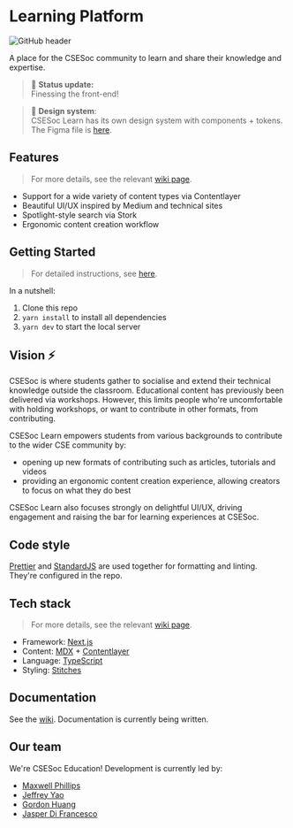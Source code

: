 # Learning Platform

![GitHub header](https://user-images.githubusercontent.com/33971845/168602873-3746dc75-1271-4f26-8c55-54e68916a90e.png)



A place for the CSESoc community to learn and share their knowledge and expertise.

> 🌈 **Status update:**<br> Finessing the front-end!  

> 🎨 **Design system**:<br> CSESoc Learn has its own design system with components + tokens. The Figma file is [here](https://www.figma.com/file/l5z96D2EHE5VNz3nayZ9Ht/Design-System?node-id=11%3A4381).

## Features
> For more details, see the relevant [wiki page](https://github.com/csesoc/learning-platform/wiki/Architecture).
- Support for a wide variety of content types via Contentlayer
- Beautiful UI/UX inspired by Medium and technical sites
- Spotlight-style search via Stork
- Ergonomic content creation workflow

## Getting Started
> For detailed instructions, see [here](https://github.com/csesoc/learning-platform/wiki/Getting-started).  

In a nutshell:

1. Clone this repo
2. `yarn install` to install all dependencies
3. `yarn dev` to start the local server

## Vision ⚡️

CSESoc is where students gather to socialise and extend their technical knowledge outside the classroom. Educational content has previously been delivered via workshops. However, this limits people who're uncomfortable with holding workshops, or want to contribute in other formats, from contributing.

CSESoc Learn empowers students from various backgrounds to contribute to the wider CSE community by:
- opening up new formats of contributing such as articles, tutorials and videos
- providing an ergonomic content creation experience, allowing creators to focus on what they do best

CSESoc Learn also focuses strongly on delightful UI/UX, driving engagement and raising the bar for learning experiences at CSESoc.

## Code style

[Prettier](https://prettier.io/) and [StandardJS](https://standardjs.com/) are used together for formatting and linting. They're configured in the repo.

## Tech stack
> For more details, see the relevant [wiki page](https://github.com/csesoc/learning-platform/wiki/Architecture).
- Framework: [Next.js](https://nextjs.org/) 
- Content: [MDX](https://mdxjs.com/) + [Contentlayer](https://www.contentlayer.dev/) 
- Language: [TypeScript](https://stackoverflow.com/questions/12694530/what-is-typescript-and-why-would-i-use-it-in-place-of-javascript/35048303#35048303)
- Styling: [Stitches](https://stitches.dev/)

## Documentation

See the [wiki](https://github.com/csesoc/learning-platform/wiki). Documentation is currently being written.

## Our team

We're CSESoc Education! Development is currently led by:

- [Maxwell Phillips](https://github.com/maxphillipsdev)
- [Jeffrey Yao](https://github.com/jeffreydyao)
- [Gordon Huang](https://github.com/dqna64)
- [Jasper Di Francesco](https://github.com/jasperdifran)
